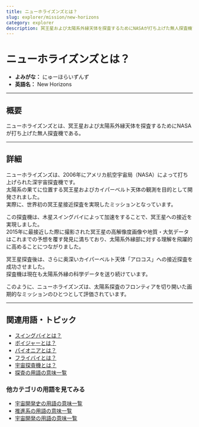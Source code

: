```yaml
---
title: ニューホライズンズとは？
slug: explorer/mission/new-horizons
category: explorer
description: 冥王星および太陽系外縁天体を探査するためにNASAが打ち上げた無人探査機であるニューホライズンズの意味・定義・内容について解説します。  
---
```


# ニューホライズンズとは？

- **よみがな：** にゅーほらいずんず  
- **英語名：** New Horizons  

---

## 概要

ニューホライズンズとは、冥王星および太陽系外縁天体を探査するためにNASAが打ち上げた無人探査機である。  

---

## 詳細

ニューホライズンズは、2006年にアメリカ航空宇宙局（NASA）によって打ち上げられた深宇宙探査機です。  
太陽系の果てに位置する冥王星およびカイパーベルト天体の観測を目的として開発されました。  
実際に、世界初の冥王星接近探査を実現したミッションとなっています。  

この探査機は、木星スイングバイによって加速をすることで、冥王星への接近を実現しました。  
2015年に最接近した際に撮影された冥王星の高解像度画像や地質・大気データはこれまでの予想を覆す発見に満ちており、太陽系外縁部に対する理解を飛躍的に高めることにつながりました。  

冥王星探査後は、さらに奥深いカイパーベルト天体「アロコス」への接近探査を成功させました。  
探査機は現在も太陽系外縁の科学データを送り続けています。  

このように、ニューホライズンズは、太陽系探査のフロンティアを切り開いた画期的なミッションのひとつとして評価されています。  

---

## 関連用語・トピック

- [スイングバイとは？](docs/explorer/technology/swingby)
- [ボイジャーとは？](docs/explorer/mission/voyager)
- [パイオニアとは？](docs/explorer/mission/pioneer)
- [フライバイとは？](docs/explorer/technology/flyby)
- [宇宙探査機とは？](docs/explorer/space-probe)
- [探査の用語の意味一覧](docs/category/explorer)

### 他カテゴリの用語を見てみる
- [宇宙開発史の用語の意味一覧](docs/category/history)
- [推進系の用語の意味一覧](docs/category/propulsion)
- [宇宙開発の用語の意味一覧](docs/category/glossary)
